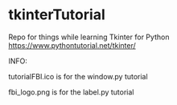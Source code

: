 # tkinterTutorial
Repo for things while learning Tkinter for Python 
https://www.pythontutorial.net/tkinter/

INFO:

tutorialFBI.ico is for the window.py tutorial

fbi_logo.png is for the label.py tutorial
